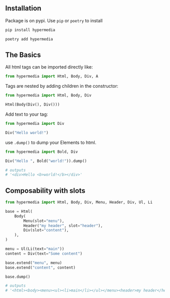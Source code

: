 ## Installation

Package is on pypi. Use `pip` or `poetry` to install

```sh
pip install hypermedia
```
```sh
poetry add hypermedia
```


## The Basics

All html tags can be imported directly like:

```python
from hypermedia import Html, Body, Div, A
```

Tags are nested by adding children in the constructor:

```python
from hypermedia import Html, Body, Div

Html(Body(Div(), Div()))
```

Add text to your tag:

```python
from hypermedia import Div

Div("Hello world!")
```

use `.dump()` to dump your Elements to html.


```python
from hypermedia import Bold, Div

Div("Hello ", Bold("world!")).dump()

# outputs
# '<div>Hello <b>world!</b></div>'
```

## Composability with slots

```python
from hypermedia import Html, Body, Div, Menu, Header, Div, Ul, Li

base = Html(
    Body(
        Menu(slot="menu"),
        Header("my header", slot="header"),
        Div(slot="content"),
    ),
)

menu = Ul(Li(text="main"))
content = Div(text="Some content")

base.extend("menu", menu)
base.extend("content", content)

base.dump()

# outputs
# '<html><body><menu><ul><li>main</li></ul></menu><header>my header</header><div><div>Some content</div></div></body></html>'
```
